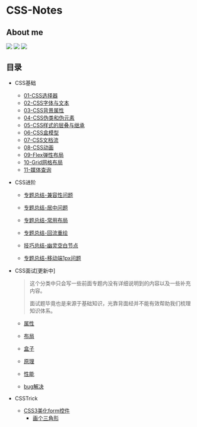 # CSS-Notes

## About me

[![](https://badgen.net/badge/blog/檐上有月☽/?icon=sourcegraph&color=FFC83D)](https://rodrick.cn) [![](https://badgen.net/badge/github/Rodrick278/?icon=github&color=blue&label)](https://github.com/rodrick278/) [![](https://badgen.net/badge/yuque/yuque/?icon=telegram&color=34CE7B&label)](https://www.yuque.com/rodrick-miz0p)

## 目录

- CSS基础
  - [01-CSS选择器](01-CSS基础/01-CSS选择器.md)
  - [02-CSS字体与文本](01-CSS基础/02-CSS字体与文本.md)
  - [03-CSS背景属性](01-CSS基础/03-CSS背景属性.md)
  - [04-CSS伪类和伪元素](01-CSS基础/04-CSS伪类和伪元素.md)
  - [05-CSS样式的层叠与继承](01-CSS基础/05-CSS样式的层叠与继承.md)
  - [06-CSS盒模型](01-CSS基础/06-CSS盒模型.md)
  - [07-CSS文档流](01-CSS基础/07-CSS文档流.md)
  - [08-CSS动画](01-CSS基础/08-CSS动画.md)
  - [09-Flex弹性布局](01-CSS基础/09-Flex弹性布局.md)
  - [10-Grid网格布局](01-CSS基础/10-Grid网格布局.md)
  - [11-媒体查询](01-CSS基础/11-媒体查询.md)
  
- CSS进阶
  - [专题总结-兼容性问题](02-CSS进阶/专题总结-兼容性问题.md)
  
  - [专题总结-居中问题](02-CSS进阶/专题总结-居中问题.md)
  
  - [专题总结-常用布局](02-CSS进阶/专题总结-常用布局.md)
  
  - [专题总结-回流重绘](02-CSS进阶/专题总结-回流重绘.md)
  
  - [技巧总结-幽灵空白节点](02-CSS进阶/技巧总结-幽灵空白节点.md)
  
  - [专题总结-移动端1px问题](02-CSS进阶/专题总结-移动端1px问题.md)
  
- CSS面试[更新中]
  > 这个分类中只会写一些前面专题内没有详细说明到的内容以及一些补充内容。
  >
  > 面试题毕竟也是来源于基础知识，光靠背面经并不能有效帮助我们梳理知识体系。
  
  - [属性](03-CSS面试/属性.md)
  
  - [布局](03-CSS面试/布局.md)
  
  - [盒子](03-CSS面试/盒子.md)
  
  - [原理](03-CSS面试/原理.md)
  
  - [性能](03-CSS面试/性能.md)
  
  - [bug解决](03-CSS面试/bug解决.md)
  
- CSSTrick

  - [CSS3美化form控件](04-CSSTrick/CSS3美化form控件.md)
	- [画个三角形](04-CSSTrick/画个三角形.md)
  
  

